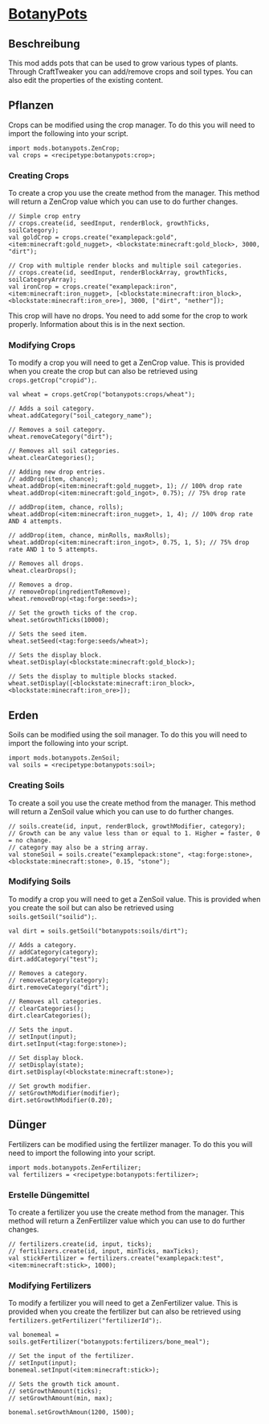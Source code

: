 # [BotanyPots](https://www.curseforge.com/minecraft/mc-mods/botany-pots)

## Beschreibung
This mod adds pots that can be used to grow various types of plants. Through CraftTweaker you can add/remove crops and soil types. You can also edit the properties of the existing content.

## Pflanzen
Crops can be modified using the crop manager. To do this you will need to import the following into your script.

```zenscript
import mods.botanypots.ZenCrop;
val crops = <recipetype:botanypots:crop>;
```

### Creating Crops
To create a crop you use the create method from the manager. This method will return a ZenCrop value which you can use to do further changes.

```zenscript
// Simple crop entry
// crops.create(id, seedInput, renderBlock, growthTicks, soilCategory);
val goldCrop = crops.create("examplepack:gold", <item:minecraft:gold_nugget>, <blockstate:minecraft:gold_block>, 3000, "dirt");

// Crop with multiple render blocks and multiple soil categories.
// crops.create(id, seedInput, renderBlockArray, growthTicks, soilCategoryArray);
val ironCrop = crops.create("examplepack:iron", <item:minecraft:iron_nugget>, [<blockstate:minecraft:iron_block>, <blockstate:minecraft:iron_ore>], 3000, ["dirt", "nether"]);
```

This crop will have no drops. You need to add some for the crop to work properly. Information about this is in the next section.

### Modifying Crops
To modify a crop you will need to get a ZenCrop value. This is provided when you create the crop but can also be retrieved using `crops.getCrop("cropid");`.

```zenscript
val wheat = crops.getCrop("botanypots:crops/wheat");

// Adds a soil category.
wheat.addCategory("soil_category_name");

// Removes a soil category.
wheat.removeCategory("dirt");

// Removes all soil categories.
wheat.clearCategories();

// Adding new drop entries.
// addDrop(item, chance);
wheat.addDrop(<item:minecraft:gold_nugget>, 1); // 100% drop rate
wheat.addDrop(<item:minecraft:gold_ingot>, 0.75); // 75% drop rate

// addDrop(item, chance, rolls);
wheat.addDrop(<item:minecraft:iron_nugget>, 1, 4); // 100% drop rate AND 4 attempts.

// addDrop(item, chance, minRolls, maxRolls);
wheat.addDrop(<item:minecraft:iron_ingot>, 0.75, 1, 5); // 75% drop rate AND 1 to 5 attempts.

// Removes all drops.
wheat.clearDrops();

// Removes a drop.
// removeDrop(ingredientToRemove);
wheat.removeDrop(<tag:forge:seeds>);

// Set the growth ticks of the crop.
wheat.setGrowthTicks(10000);

// Sets the seed item.
wheat.setSeed(<tag:forge:seeds/wheat>);

// Sets the display block.
wheat.setDisplay(<blockstate:minecraft:gold_block>);

// Sets the display to multiple blocks stacked.
wheat.setDisplay([<blockstate:minecraft:iron_block>, <blockstate:minecraft:iron_ore>]);
```

## Erden
Soils can be modified using the soil manager. To do this you will need to import the following into your script.

```zenscript
import mods.botanypots.ZenSoil;
val soils = <recipetype:botanypots:soil>;
```

### Creating Soils
To create a soil you use the create method from the manager. This method will return a ZenSoil value which you can use to do further changes.

```zenscript
// soils.create(id, input, renderBlock, growthModifier, category);
// Growth can be any value less than or equal to 1. Higher = faster, 0 = no change.
// category may also be a string array.
val stoneSoil = soils.create("examplepack:stone", <tag:forge:stone>, <blockstate:minecraft:stone>, 0.15, "stone");
```

### Modifying Soils
To modify a crop you will need to get a ZenSoil value. This is provided when you create the soil but can also be retrieved using `soils.getSoil("soilid");`.

```zenscript
val dirt = soils.getSoil("botanypots:soils/dirt");

// Adds a category.
// addCategory(category);
dirt.addCategory("test");

// Removes a category.
// removeCategory(category);
dirt.removeCategory("dirt");

// Removes all categories.
// clearCategories();
dirt.clearCategories();

// Sets the input.
// setInput(input);
dirt.setInput(<tag:forge:stone>);

// Set display block.
// setDisplay(state);
dirt.setDisplay(<blockstate:minecraft:stone>);

// Set growth modifier.
// setGrowthModifier(modifier);
dirt.setGrowthModifier(0.20);
```

## Dünger
Fertilizers can be modified using the fertilizer manager. To do this you will need to import the following into your script.

```zenscript
import mods.botanypots.ZenFertilizer;
val fertilizers = <recipetype:botanypots:fertilizer>;
```

### Erstelle Düngemittel
To create a fertilizer you use the create method from the manager. This method will return a ZenFertilizer value which you can use to do further changes.

```zenscript
// fertilizers.create(id, input, ticks);
// fertilizers.create(id, input, minTicks, maxTicks);
val stickFertilizer = fertilizers.create("examplepack:test", <item:minecraft:stick>, 1000);
```

### Modifying Fertilizers
To modify a fertilizer you will need to get a ZenFertilizer value. This is provided when you create the fertilizer but can also be retrieved using `fertilizers.getFertilizer("fertilizerId");`.

```zenscript
val bonemeal = soils.getFertilizer("botanypots:fertilizers/bone_meal");

// Set the input of the fertilizer.
// setInput(input);
bonemeal.setInput(<item:minecraft:stick>);

// Sets the growth tick amount.
// setGrowthAmount(ticks);
// setGrowthAmount(min, max);

bonemal.setGrowthAmoun(1200, 1500);
```
